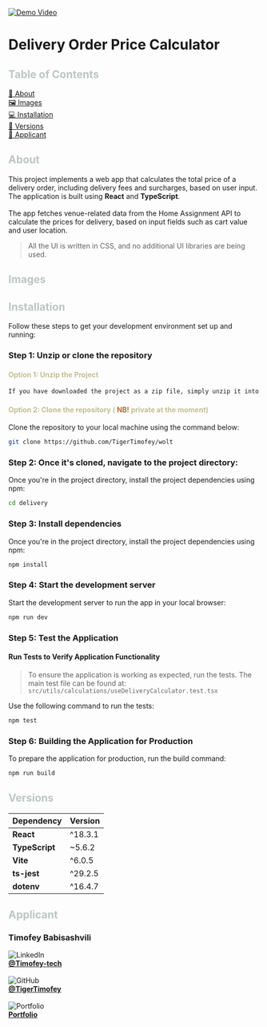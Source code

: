 [![Demo Video](https://img.shields.io/badge/Live%20Demo-Available-blue)](https://drive.google.com/file/d/1sVxJRQz2rwPI8eTkF4EcH0SNp5hTru3L/view?usp=sharing)
# Delivery Order Price Calculator 

## <span style="color:rgb(189, 198, 193)">Table of Contents</span>
[📖 About](#about)  
[🖼 Images](#images)  
[💻 Installation](#installation)  
[🔧 Versions](#versions)  
[👤 Applicant](#applicant)  

## <span style="color:rgb(189, 198, 193)">About</span>
This project implements a web app that calculates the total price of a delivery order, including delivery fees and surcharges, based on user input. The application is built using **React** and **TypeScript**. <br/><br/>
  The app fetches venue-related data from the Home Assignment API to calculate the prices for delivery, based on input fields such as cart value and user location.<br/>
> All the UI is written in CSS, and no additional UI libraries are being used.



## <span style="color:rgb(189, 198, 193)">Images</span>


## <span style="color:rgb(189, 198, 193)">Installation</span>

Follow these steps to get your development environment set up and running:

### Step 1: Unzip or clone the repository

####  <span style="color: #c2bf93;">Option 1: Unzip the Project</span>

```bash
If you have downloaded the project as a zip file, simply unzip it into your desired directory.
```

####  <span style="color: #c2bf93;">Option 2: Clone the repository ( <span style="color:rgb(188, 110, 46);">NB!</span> private at the moment)</span>

Clone the repository to your local machine using the command below:

```bash
git clone https://github.com/TigerTimofey/wolt
```
### Step 2: Once it's cloned, navigate to the project directory:

Once you're in the project directory, install the project dependencies using npm:

```bash
cd delivery
```

### Step 3: Install dependencies

Once you're in the project directory, install the project dependencies using npm:

```bash
npm install
```
### Step 4: Start the development server

Start the development server to run the app in your local browser:

```bash
npm run dev
```
### Step 5: Test the Application

#### Run Tests to Verify Application Functionality

> To ensure the application is working as expected, run the tests. The main test file can be found at:
`src/utils/calculations/useDeliveryCalculator.test.tsx`

Use the following command to run the tests:

```bash
npm test
```
### Step 6: Building the Application for Production

To prepare the application for production, run the build command:

```bash
npm run build
```
## <span style="color:rgb(189, 198, 193)">Versions</span>

| Dependency    | Version   |
|---------------|-----------|
| **React**     | ^18.3.1   |
| **TypeScript**| ~5.6.2    |
| **Vite**      | ^6.0.5    |
| **ts-jest**   | ^29.2.5   |
| **dotenv**    | ^16.4.7   |


## <span style="color:rgb(189, 198, 193)">Applicant</span>

### Timofey Babisashvili  <br/>

![LinkedIn](https://img.shields.io/badge/LinkedIn-%230A66C2?style=flat&logo=linkedin&logoColor=white) <br/>**[@Timofey-tech](https://www.linkedin.com/in/timofey-tech)**<br/><br/>
![GitHub](https://img.shields.io/badge/GitHub-%23181717?style=flat&logo=github&logoColor=white) <br/>**[@TigerTimofey](https://github.com/TigerTimofey)** <br/><br/>
![Portfolio](https://img.shields.io/badge/Portfolio-%2316B5D8?style=flat&logo=google-chrome&logoColor=white)<br/> **[Portfolio](https://timofey-tigertimofeys-projects.vercel.app)**
